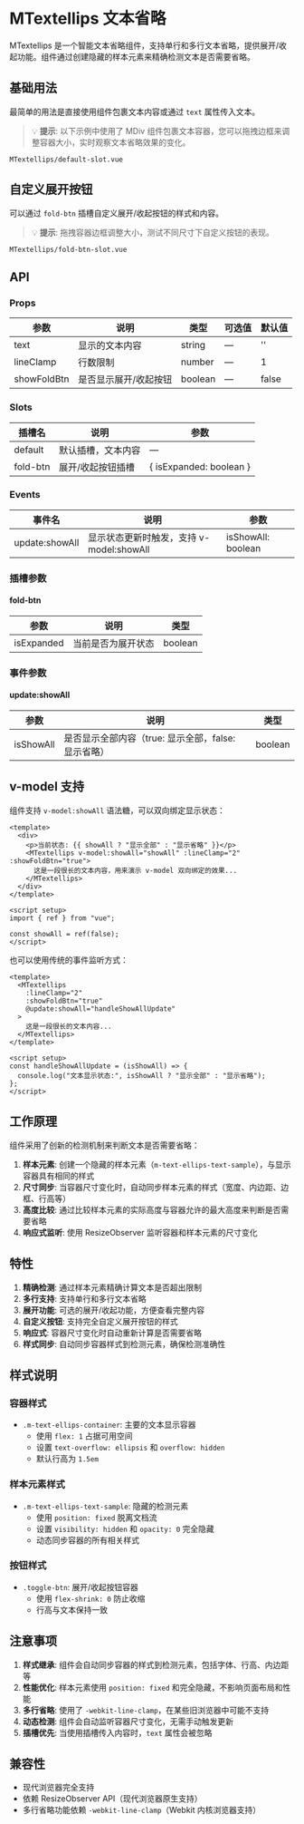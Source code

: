 # MTextellips 文本省略

MTextellips 是一个智能文本省略组件，支持单行和多行文本省略，提供展开/收起功能。组件通过创建隐藏的样本元素来精确检测文本是否需要省略。

## 基础用法

最简单的用法是直接使用组件包裹文本内容或通过 `text` 属性传入文本。

> 💡 **提示**: 以下示例中使用了 MDiv 组件包裹文本容器，您可以拖拽边框来调整容器大小，实时观察文本省略效果的变化。

```demo
MTextellips/default-slot.vue
```

## 自定义展开按钮

可以通过 `fold-btn` 插槽自定义展开/收起按钮的样式和内容。

> 💡 **提示**: 拖拽容器边框调整大小，测试不同尺寸下自定义按钮的表现。

```demo
MTextellips/fold-btn-slot.vue
```

## API

### Props

| 参数        | 说明                  | 类型    | 可选值 | 默认值 |
| ----------- | --------------------- | ------- | ------ | ------ |
| text        | 显示的文本内容        | string  | —      | ''     |
| lineClamp   | 行数限制              | number  | —      | 1      |
| showFoldBtn | 是否显示展开/收起按钮 | boolean | —      | false  |

### Slots

| 插槽名   | 说明               | 参数                    |
| -------- | ------------------ | ----------------------- |
| default  | 默认插槽，文本内容 | —                       |
| fold-btn | 展开/收起按钮插槽  | { isExpanded: boolean } |

### Events

| 事件名         | 说明                                     | 参数               |
| -------------- | ---------------------------------------- | ------------------ |
| update:showAll | 显示状态更新时触发，支持 v-model:showAll | isShowAll: boolean |

### 插槽参数

#### fold-btn

| 参数       | 说明               | 类型    |
| ---------- | ------------------ | ------- |
| isExpanded | 当前是否为展开状态 | boolean |

### 事件参数

#### update:showAll

| 参数      | 说明                                                | 类型    |
| --------- | --------------------------------------------------- | ------- |
| isShowAll | 是否显示全部内容（true: 显示全部，false: 显示省略） | boolean |

## v-model 支持

组件支持 `v-model:showAll` 语法糖，可以双向绑定显示状态：

```vue
<template>
  <div>
    <p>当前状态: {{ showAll ? "显示全部" : "显示省略" }}</p>
    <MTextellips v-model:showAll="showAll" :lineClamp="2" :showFoldBtn="true">
      这是一段很长的文本内容，用来演示 v-model 双向绑定的效果...
    </MTextellips>
  </div>
</template>

<script setup>
import { ref } from "vue";

const showAll = ref(false);
</script>
```

也可以使用传统的事件监听方式：

```vue
<template>
  <MTextellips
    :lineClamp="2"
    :showFoldBtn="true"
    @update:showAll="handleShowAllUpdate"
  >
    这是一段很长的文本内容...
  </MTextellips>
</template>

<script setup>
const handleShowAllUpdate = (isShowAll) => {
  console.log("文本显示状态:", isShowAll ? "显示全部" : "显示省略");
};
</script>
```

## 工作原理

组件采用了创新的检测机制来判断文本是否需要省略：

1. **样本元素**: 创建一个隐藏的样本元素（`m-text-ellips-text-sample`），与显示容器具有相同的样式
2. **尺寸同步**: 当容器尺寸变化时，自动同步样本元素的样式（宽度、内边距、边框、行高等）
3. **高度比较**: 通过比较样本元素的实际高度与容器允许的最大高度来判断是否需要省略
4. **响应式监听**: 使用 ResizeObserver 监听容器和样本元素的尺寸变化

## 特性

1. **精确检测**: 通过样本元素精确计算文本是否超出限制
2. **多行支持**: 支持单行和多行文本省略
3. **展开功能**: 可选的展开/收起功能，方便查看完整内容
4. **自定义按钮**: 支持完全自定义展开按钮的样式
5. **响应式**: 容器尺寸变化时自动重新计算是否需要省略
6. **样式同步**: 自动同步容器样式到检测元素，确保检测准确性

## 样式说明

### 容器样式

- `.m-text-ellips-container`: 主要的文本显示容器
  - 使用 `flex: 1` 占据可用空间
  - 设置 `text-overflow: ellipsis` 和 `overflow: hidden`
  - 默认行高为 `1.5em`

### 样本元素样式

- `.m-text-ellips-text-sample`: 隐藏的检测元素
  - 使用 `position: fixed` 脱离文档流
  - 设置 `visibility: hidden` 和 `opacity: 0` 完全隐藏
  - 动态同步容器的所有相关样式

### 按钮样式

- `.toggle-btn`: 展开/收起按钮容器
  - 使用 `flex-shrink: 0` 防止收缩
  - 行高与文本保持一致

## 注意事项

1. **样式继承**: 组件会自动同步容器的样式到检测元素，包括字体、行高、内边距等
2. **性能优化**: 样本元素使用 `position: fixed` 和完全隐藏，不影响页面布局和性能
3. **多行省略**: 使用了 `-webkit-line-clamp`，在某些旧浏览器中可能不支持
4. **动态检测**: 组件会自动监听容器尺寸变化，无需手动触发更新
5. **插槽优先**: 当使用插槽传入内容时，`text` 属性会被忽略

## 兼容性

- 现代浏览器完全支持
- 依赖 ResizeObserver API（现代浏览器原生支持）
- 多行省略功能依赖 `-webkit-line-clamp`（Webkit 内核浏览器支持）
